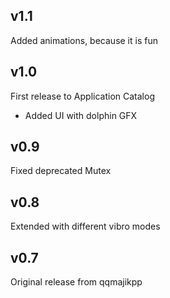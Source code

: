 ## v1.1
Added animations, because it is fun

## v1.0
First release to Application Catalog
- Added UI with dolphin GFX

## v0.9
Fixed deprecated Mutex 

## v0.8
Extended with different vibro modes

## v0.7
Original release from qqmajikpp